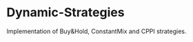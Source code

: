 Dynamic-Strategies
=================

Implementation of Buy&amp;Hold, ConstantMix and CPPI strategies.
